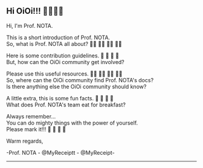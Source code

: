## Hi OiOi!!! 👋👋👋👋

Hi, I'm Prof. NOTA.

This is a short introduction of Prof. NOTA.  
So, what is Prof. NOTA all about? 🙋‍♀️ 🙋‍♀️ 🙋‍♀️ 🙋‍♀️ 

Here is some contribution guidelines. 🌈 🌈 🌈 🌈   
But, how can the OiOi community get involved?

Please use this useful resources. 👩‍💻 👩‍💻 👩‍💻 👩‍💻  
So, where can the OiOi community find Prof. NOTA's docs?  
Is there anything else the OiOi community should know?

A little extra, this is some fun facts. 🍿 🍿 🍿 🍿  
What does Prof. NOTA's team eat for breakfast?

Always remember...  
You can do mighty things with the power of yourself.  
Please mark it!!! 🧙 🧙 🧙 🧙

Warm regards,

-Prof. NOTA - @MyReceiptt - @MyReceipt-
***
